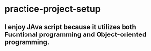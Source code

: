 # practice-project-setup

## I enjoy JAva script because it utilizes both Fucntional programming and Object-oriented programming.